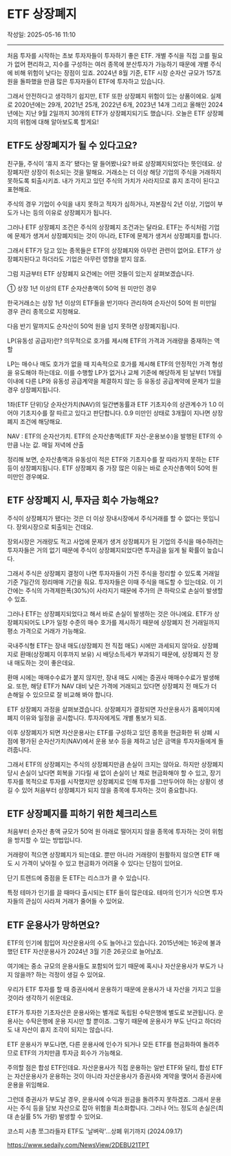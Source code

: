 # ETF 상장폐지

작성일: 2025-05-16 11:10

---

처음 투자를 시작하는 초보 투자자들이 투자하기 좋은 ETF. 개별 주식을 직접 고를 필요가 없어 편리하고, 지수를 구성하는 여러 종목에 분산투자가 가능하기 때문에 개별 주식에 비해 위험이 낮다는 장점이 있죠. 2024년 8월 기준, ETF 시장 순자산 규모가 157조 원을 돌파했을 만큼 많은 투자자들이 ETF에 투자하고 있습니다.

그래서 안전하다고 생각하기 쉽지만, ETF 또한 상장폐지 위험이 있는 상품이에요. 실제로 2020년에는 29개, 2021년 25개, 2022년 6개, 2023년 14개 그리고 올해인 2024년에는 지난 9월 2일까지 30개의 ETF가 상장폐지되기도 했습니다. 오늘은 ETF 상장폐지의 위험에 대해 알아보도록 할게요!

## ETF도 상장폐지가 될 수 있다고요?

친구들, 주식이 ‘휴지 조각’ 됐다는 말 들어봤나요? 바로 상장폐지되었다는 뜻인데요. 상장폐지란 상장이 취소되는 것을 말해요. 거래소는 더 이상 해당 기업의 주식을 거래하지 못하도록 퇴출시키죠. 내가 가지고 있던 주식의 가치가 사라지므로 휴지 조각이 된다고 표현해요.

주식의 경우 기업이 수익을 내지 못하고 적자가 심하거나, 자본잠식 2년 이상, 기업이 부도가 나는 등의 이유로 상장폐지가 됩니다.

그러나 ETF 상장폐지 조건은 주식의 상장폐지 조건과는 달라요. ETF는 주식처럼 기업에 문제가 생겨서 상장폐지되는 것이 아니라, ETF에 문제가 생겨서 상장폐지를 합니다.

그래서 ETF가 담고 있는 종목들은 ETF의 상장폐지와 아무런 관련이 없어요. ETF가 상장폐지된다고 하더라도 기업은 아무런 영향을 받지 않죠.

그럼 지금부터 ETF 상장폐지 요건에는 어떤 것들이 있는지 살펴보겠습니다.

① 상장 1년 이상의 ETF 순자산총액이 50억 원 미만인 경우

한국거래소는 상장 1년 이상의 ETF들을 반기마다 관리하여 순자산이 50억 원 미만일 경우 관리 종목으로 지정해요.

다음 반기 말까지도 순자산이 50억 원을 넘지 못하면 상장폐지됩니다.

LP(유동성 공급자)란? 의무적으로 호가를 제시해 ETF의 가격과 거래량을 중재하는 역할

LP는 매수나 매도 호가가 없을 때 지속적으로 호가를 제시해 ETF의 안정적인 가격 형성을 유도해야 하는데요. 이를 수행할 LP가 없거나 교체 기준에 해당하게 된 날부터 1개월 이내에 다른 LP와 유동성 공급계약을 체결하지 않는 등 유동성 공급계약에 문제가 있을 경우 상장폐지됩니다.

1좌(ETF 단위)당 순자산가치(NAV)의 일간변동률과 ETF 기초지수의 상관계수가 1.0 이어야 기초지수를 잘 따르고 있다고 판단합니다. 0.9 미만인 상태로 3개월이 지나면 상장폐지 조건에 해당해요.

NAV : ETF의 순자산가치. ETF의 순자산총액(ETF 자산-운용보수)을 발행된 ETF의 수만큼 나눈 값. 매일 저녁에 산출

정리해 보면, 순자산총액과 유동성이 적은 ETF와 기초지수를 잘 따라가지 못하는 ETF 등이 상장폐지됩니다. ETF 상장폐지 중 가장 많은 이유는 바로 순자산총액이 50억 원 미만인 경우예요.

## ETF 상장폐지 시, 투자금 회수 가능해요?

주식이 상장폐지가 됐다는 것은 더 이상 장내시장에서 주식거래를 할 수 없다는 뜻입니다. 장외시장으로 퇴출되는 건데요.

장외시장은 거래량도 적고 사업에 문제가 생겨 상장폐지가 된 기업의 주식을 매수하려는 투자자들은 거의 없기 때문에 주식이 상장폐지되었다면 투자금을 잃게 될 확률이 높습니다.

그래서 주식은 상장폐지 결정이 나면 투자자들이 가진 주식을 정리할 수 있도록 거래일 기준 7일간의 정리매매 기간을 줘요. 투자자들은 이때 주식을 매도할 수 있는데요. 이 기간에는 주식의 가격제한폭(30%)이 사라지기 때문에 주가의 큰 하락으로 손실이 발생할 수 있죠.

그러나 ETF는 상장폐지되었다고 해서 바로 손실이 발생하는 것은 아니에요. ETF가 상장폐지되어도 LP가 일정 수준의 매수 호가를 제시하기 때문에 상장폐지 전 거래일까지 평소 가격으로 거래가 가능해요.

국내주식형 ETF는 장내 매도(상장폐지 전 직접 매도) 시에만 과세되지 않아요. 상장폐지로 환매(상장폐지 이후까지 보유) 시 배당소득세가 부과되기 때문에, 상장폐지 전 장내 매도하는 것이 좋은데요.

환매 시에는 매매수수료가 붙지 않지만, 장내 매도 시에는 증권사 매매수수료가 발생해요. 또한, 해당 ETF가 NAV 대비 낮은 가격에 거래되고 있다면 상장폐지 전 매도가 더 손해일 수 있으므로 잘 비교해 봐야 합니다.

ETF 상장폐지 과정을 살펴보겠습니다. 상장폐지가 결정되면 자산운용사가 홈페이지에 폐지 이유와 일정을 공시합니다. 투자자에게도 개별 통보가 되죠.

이후 상장폐지가 되면 자산운용사는 ETF를 구성하고 있던 종목을 현금화한 뒤 상폐 시점에 평가된 순자산가치(NAV)에서 운용 보수 등을 제하고 남은 금액을 투자자들에게 돌려줍니다.

그래서 ETF의 상장폐지는 주식의 상장폐지만큼 손실이 크지는 않아요. 하지만 상장폐지 당시 손실이 났다면 회복을 기다릴 새 없이 손실이 난 채로 현금화해야 할 수 있고, 장기투자를 목적으로 투자를 시작했지만 상장폐지로 인해 투자를 그만두어야 하는 상황이 생길 수 있어 처음부터 상장폐지가 되지 않을 종목에 투자하는 것이 중요합니다.

## ETF 상장폐지를 피하기 위한 체크리스트

처음부터 순자산 총액 규모가 50억 원 아래로 떨어지지 않을 종목에 투자하는 것이 위험을 방지할 수 있는 방법입니다.

거래량이 적으면 상장폐지가 되는데요. 뿐만 아니라 거래량이 원활하지 않으면 ETF 매도 시 가격이 낮아질 수 있고 현금화가 어려울 수 있다는 단점이 있어요.

단기 트렌드에 중점을 둔 ETF는 리스크가 클 수 있습니다.

특정 테마가 인기를 끌 때마다 출시되는 ETF 들이 많은데요. 테마의 인기가 식으면 투자자들의 관심이 사라져 거래가 줄어들 수 있어요.

## ETF 운용사가 망하면요?

ETF의 인기에 힘입어 자산운용사의 수도 늘어나고 있습니다. 2015년에는 16곳에 불과했던 ETF 자산운용사가 2024년 3월 기준 26곳으로 늘어났죠.

여기에는 중소 규모의 운용사들도 포함되어 있기 때문에 혹시나 자산운용사가 부도가 나지 않을까? 하는 걱정이 생길 수 있어요.

우리가 ETF 투자를 할 때 증권사에서 운용하기 때문에 운용사가 내 자산을 가지고 있을 것이라 생각하기 쉬운데요.

ETF가 투자한 기초자산은 운용사와는 별개로 독립된 수탁은행에 별도로 보관됩니다. 운용사는 수탁은행에 운용 지시만 할 뿐이죠. 그렇기 때문에 운용사가 부도 난다고 하더라도 내 자산이 휴지 조각이 되지는 않습니다.

ETF 운용사가 부도나면, 다른 운용사에 인수가 되거나 모든 ETF를 현금화하여 돌려주므로 ETF의 가치만큼 투자금 회수가 가능해요.

주의할 점은 합성 ETF인데요. 자산운용사가 직접 운용하는 일반 ETF와 달리, 합성 ETF는 자산운용사가 운용하는 것이 아니라 자산운용사가 증권사와 계약을 맺어서 증권사에 운용을 위임해요.

그런데 증권사가 부도날 경우, 운용사에 수익과 원금을 돌려주지 못하겠죠. 그래서 운용사는 주식 등을 담보 자산으로 잡아 위험을 최소화합니다. 그러나 어느 정도의 손실은(최대 손실률 5% 가량) 발생할 수 있어요.

코스피 시총 쪼그라들자 ETF도 '날벼락'…상폐 위기까지 (2024.09.17)

https://www.sedaily.com/NewsView/2DEBU21TPT